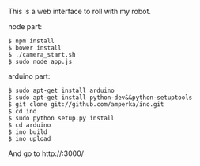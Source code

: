 This is a web interface to roll with my robot.

node part:
```
$ npm install
$ bower install
$ ./camera_start.sh
$ sudo node app.js
```

arduino part:
```
$ sudo apt-get install arduino
$ sudo apt-get install python-dev&&python-setuptools
$ git clone git://github.com/amperka/ino.git
$ cd ino
$ sudo python setup.py install
$ cd arduino
$ ino build
$ ino upload
```
And go to http://<pi-address>:3000/
